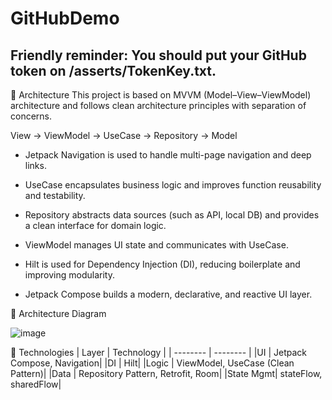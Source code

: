 # GitHubDemo
## Friendly reminder: You should put your GitHub token on /asserts/TokenKey.txt.
 
🔧 Architecture
This project is based on MVVM (Model–View–ViewModel) architecture and follows clean architecture principles with separation of concerns.

View → ViewModel → UseCase → Repository → Model

- Jetpack Navigation is used to handle multi-page navigation and deep links.

- UseCase encapsulates business logic and improves function reusability and testability.

- Repository abstracts data sources (such as API, local DB) and provides a clean interface for domain logic.

- ViewModel manages UI state and communicates with UseCase.

- Hilt is used for Dependency Injection (DI), reducing boilerplate and improving modularity.

- Jetpack Compose builds a modern, declarative, and reactive UI layer.

🧱 Architecture Diagram

![image](https://github.com/user-attachments/assets/230df969-aeb3-42ff-aa57-e3f8547eb5ba)

📌 Technologies
| Layer | Technology |
| -------- | -------- |
|UI	       |       Jetpack Compose, Navigation|
|DI	       |       Hilt|
|Logic	    |       ViewModel, UseCase (Clean Pattern)|
|Data	     |       Repository Pattern, Retrofit, Room|
|State Mgmt|	      stateFlow, sharedFlow|
